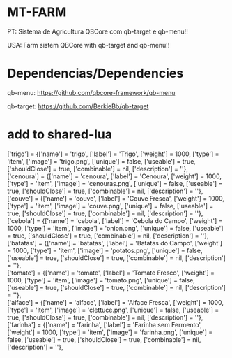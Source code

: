 # MT-FARM

PT:
Sistema de Agricultura QBCore com qb-target e qb-menu!!

USA:
Farm sistem QBCore with qb-target and qb-menu!!


# Dependencias/Dependencies

qb-menu:
https://github.com/qbcore-framework/qb-menu

qb-target:
https://github.com/BerkieBb/qb-target

# add to shared-lua

['trigo'] 			 	 = {['name'] = 'trigo', 			['label'] = 'Trigo', 				['weight'] = 1000, 		['type'] = 'item', 		['image'] = 'trigo.png', 		['unique'] = false,    ['useable'] = true, 	   ['shouldClose'] = true,	   ['combinable'] = nil,   ['description'] = ''},	
['cenoura'] 			 	 = {['name'] = 'cenoura', 			['label'] = 'Cenoura', 				['weight'] = 1000, 		['type'] = 'item', 		['image'] = 'cenouras.png', 		['unique'] = false,    ['useable'] = true, 	   ['shouldClose'] = true,	   ['combinable'] = nil,   ['description'] = ''},	
['couve'] 			 	 = {['name'] = 'couve', 			['label'] = 'Couve Fresca', 				['weight'] = 1000, 		['type'] = 'item', 		['image'] = 'couve.png', 		['unique'] = false,    ['useable'] = true, 	   ['shouldClose'] = true,	   ['combinable'] = nil,   ['description'] = ''},	
['cebola'] 			 	 = {['name'] = 'cebola', 			['label'] = 'Cebola do Campo', 				['weight'] = 1000, 		['type'] = 'item', 		['image'] = 'onion.png', 		['unique'] = false,    ['useable'] = true, 	   ['shouldClose'] = true,	   ['combinable'] = nil,   ['description'] = ''},	
['batatas'] 			 	 = {['name'] = 'batatas', 			['label'] = 'Batatas do Campo', 				['weight'] = 1000, 		['type'] = 'item', 		['image'] = 'potatos.png', 		['unique'] = false,    ['useable'] = true, 	   ['shouldClose'] = true,	   ['combinable'] = nil,   ['description'] = ''},	
['tomate'] 			 	 = {['name'] = 'tomate', 			['label'] = 'Tomate Fresco', 				['weight'] = 1000, 		['type'] = 'item', 		['image'] = 'tomato.png', 		['unique'] = false,    ['useable'] = true, 	   ['shouldClose'] = true,	   ['combinable'] = nil,   ['description'] = ''},	
['alface'] 			 	 = {['name'] = 'alface', 			['label'] = 'Alface Fresca', 				['weight'] = 1000, 		['type'] = 'item', 		['image'] = 'clettuce.png', 		['unique'] = false,    ['useable'] = true, 	   ['shouldClose'] = true,	   ['combinable'] = nil,   ['description'] = ''},	
['farinha'] 			 	 = {['name'] = 'farinha', 			['label'] = 'Farinha sem Fermento', 				['weight'] = 1000, 		['type'] = 'item', 		['image'] = 'farinha.png', 		['unique'] = false,    ['useable'] = true, 	   ['shouldClose'] = true,	   ['combinable'] = nil,   ['description'] = ''},	
